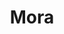 ---
title: Mora
date: 
draft: false

# descripcion
description : Nácar labrado largo

materials: Plata 925

color: Plateado

dimensions: 4cm

code: 01-04-0090

type: "Aros"

categories: []

price: $4.030,00

price_eftvo: $3.425,00

# Images
# first image will be shown in the product page
images:
  # - image: "images/path_to_image"
  # La ubicacion de las imagenes es imagenes/Aros/Aros.Piedras/01-04-0090-mora
  - image: "./images/aros/piedras/01-04-0090-nacar-labrado-largo_a.jpeg"
  - image: "./images/aros/piedras/01-04-0090-nacar-labrado-largo_b.jpeg"
---
